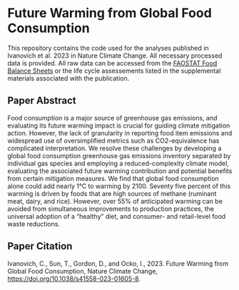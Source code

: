 # Future Warming from Global Food Consumption

This repository contains the code used for the analyses published in Ivanovich et al. 2023 in Nature Climate Change. All necessary processed data is provided. All raw data can be accessed from the [FAOSTAT Food Balance Sheets](https://www.fao.org/faostat/en/#data/FBS) or the life cycle assessements listed in the supplemental materials associated with the publication.

## Paper Abstract
Food consumption is a major source of greenhouse gas emissions, and evaluating its future warming impact is crucial for guiding climate mitigation action. However, the lack of granularity in reporting food item emissions and widespread use of oversimplified metrics such as CO2-equivalence has complicated interpretation. We resolve these challenges by developing a global food consumption greenhouse gas emissions inventory separated by individual gas species and employing a reduced-complexity climate model, evaluating the associated future warming contribution and potential benefits from certain mitigation measures. We find that global food consumption alone could add nearly 1°C to warming by 2100. Seventy five percent of this warming is driven by foods that are high sources of methane (ruminant meat, dairy, and rice). However, over 55% of anticipated warming can be avoided from simultaneous improvements to production practices, the universal adoption of a “healthy” diet, and consumer- and retail-level food waste reductions.

## Paper Citation
Ivanovich, C., Sun, T., Gordon, D., and Ocko, I., 2023. Future Warming from Global Food Consumption, Nature Climate Change, https://doi.org/10.1038/s41558-023-01605-8.
